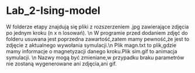 # Lab_2-Ising-model
W folderze etapy znajdują się pliki z rozszerzeniem .jpg zawierające zdjęcia po jednym kroku (n x n losowań). \n
W programie przed dodaniem zdjęć do folderu usuwana jest poprzedna zawartość,zatem mamy pewność,że jest to zdjęcie z aktualnego wywołania symulacji.\n
Plik magn.txt to plik,gdzie mamy informacje o magnetyzacji danego kroku.Plik sim.gif to animacja symulacji. \n
Nazwy mogą być zmieniane,w przypadku braku parametrów nie zostaną wygenerowane ani zdjęcia,ani gif.
